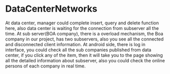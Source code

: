 # DataCenterNetworks
At data center, manager could complete insert, query and delete function here, also data center is waiting for the connection from subserver all the time.
At sub server(BOA company), there is a overload mechanism, the Boa company in our project, has two subservers, also you see all the connected and disconnected client information.
At android side, there is log in interface, you could check all the sub companies published from data center, if you click any of the item, then it will take you to the page showing all the detailed information about subserver, also you could check the online persons of each company in real time.
